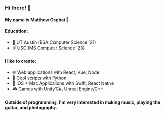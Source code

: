 ### Hi there! 👋

#### My name is Matthew Onghai 🤩

#### Education:
- 🤠 UT Austin (BSA Computer Science '21)
- ✌️ USC (MS Computer Science '23)



#### I like to create:

- 🌐 Web applications with React, Vue, Node
- 🐍 Cool scripts with Python
- 📱 iOS + Mac Applications with Swift, React Native
- 🎮 Games with Unity/C#, Unreal Engine/C++



#### Outside of programming, I'm very interested in making music, playing the guitar, and photography.

<!--
**matthewonghai13/matthewonghai13** is a ✨ _special_ ✨ repository because its `README.md` (this file) appears on your GitHub profile.

Here are some ideas to get you started:

- 🔭 I’m currently working on ...
- 🌱 I’m currently learning ...
- 👯 I’m looking to collaborate on ...
- 🤔 I’m looking for help with ...
- 💬 Ask me about ...
- 📫 How to reach me: ...
- ⚡ Fun fact: ...
-->
